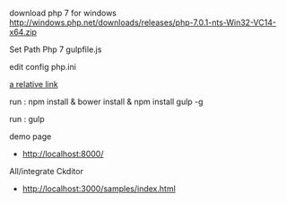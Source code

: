 download php 7 for windows
http://windows.php.net/downloads/releases/php-7.0.1-nts-Win32-VC14-x64.zip


Set Path Php 7 gulpfile.js


edit config  php.ini
	
[a relative link](document/php7.ini.readme)


run : npm install & bower install & npm install gulp -g 


run : gulp


demo page
* <a href="http://localhost:8000">http://localhost:8000/</a> 

All/integrate Ckditor

* <a href="http://localhost:3000/samples/index.html">http://localhost:3000/samples/index.html</a> 